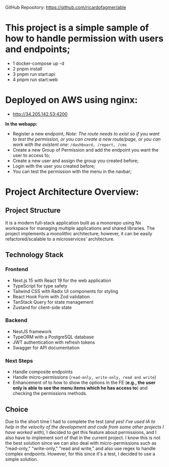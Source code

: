 GitHub Repository: https://github.com/ricardofagmer/able


# This project is a simple sample of how to handle permission with users and endpoints;

- 1 docker-compose up -d 
- 2 pnpm install
- 3 pnpm run start:api
- 4 pnpm run start:web

# Deployed on AWS using nginx:
- http://34.205.142.53:4200

**In the webapp:**
- Register a new endpoint, _Note: The route needs to exist so if you want to test the permission, or you can create a new route/page, or you can work with the existent one_: `/dashboard, /report, /cms`
- Create a new Group of Permission and add the endpoint you want the user to access to;
- Create a new user and assign the group you created before;
- Login with the user you created before;
- You can test the permission with the menu in the navbar;


# Project Architecture Overview:

## Project Structure
It is a modern full-stack application built as a monorepo using Nx workspace for managing multiple applications and shared libraries. 
The project implements a monolithic architecture; however, it can be easily refactored/scalable to a microservices' architecture.

## Technology Stack
### Frontend
- Next.js 15 with React 19 for the web application
- TypeScript for type safety
- Tailwind CSS with Radix UI components for styling
- React Hook Form with Zod validation
- TanStack Query for state management
- Zustand for client-side state

### Backend
- NestJS framework
- TypeORM with a PostgreSQL database
- JWT authentication with refresh tokens
- Swagger for API documentation

### Next Steps
- Handle composite endpoints
- Handle micro-permissions (`read-only, write-only, read and write`)
- Enhancement of to how to show the options in the FE (**e.g., the user only is able to see the menu items which he has access to**) and checking the permissions methods.


## Choice
Due to the short time I had to complete the test (_and yes! I've used IA to help in the velocity of the development and code from some other projects I have worked with_), 
I decided to get this feature about permissions, and I also have to implement sort of that in the current project.
I know this is not the best solution since we can also deal with micro-permissions such as "read-only," "write-only," "read and write," and also use regex to handle complex endpoints. However,
for this since it's a test, I decided to use a simple solution.
